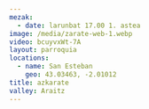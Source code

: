 ```yaml
---
mezak:
  - date: larunbat 17.00 1. astea
image: /media/zarate-web-1.webp
video: bcuyvxWt-7A
layout: parroquia
locations:
  - name: San Esteban
    geo: 43.03463, -2.01012
title: azkarate
valley: Araitz
---
```

